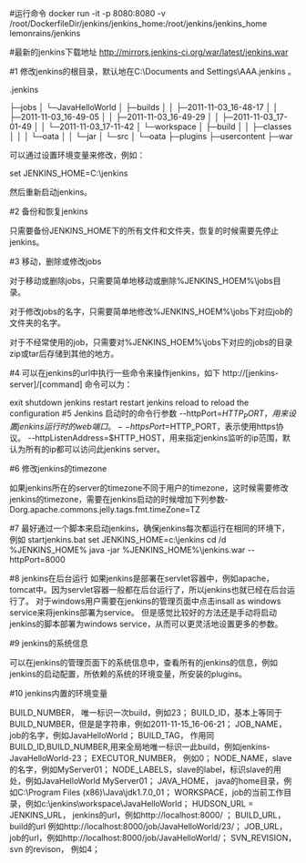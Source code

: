 #运行命令
    docker run -it -p 8080:8080 -v /root/DockerfileDir/jenkins/jenkins_home:/root/jenkins/jenkins_home lemonrains/jenkins

#最新的jenkins下载地址
http://mirrors.jenkins-ci.org/war/latest/jenkins.war

#1 修改jenkins的根目录，默认地在C:\Documents and Settings\AAA\.jenkins 。

.jenkins

├─jobs
│  └─JavaHelloWorld
│      ├─builds
│      │  ├─2011-11-03_16-48-17
│      │  ├─2011-11-03_16-49-05
│      │  ├─2011-11-03_16-49-29
│      │  ├─2011-11-03_17-01-49
│      │  └─2011-11-03_17-11-42
│      └─workspace
│          ├─build
│          │  ├─classes
│          │  │  └─oata
│          │  └─jar
│          └─src
│              └─oata
├─plugins
├─usercontent
├─war

可以通过设置环境变量来修改，例如：

set JENKINS_HOME=C:\jenkins

然后重新启动jenkins。



#2 备份和恢复jenkins

 只需要备份JENKINS_HOME下的所有文件和文件夹，恢复的时候需要先停止jenkins。



#3 移动，删除或修改jobs

对于移动或删除jobs，只需要简单地移动或删除%JENKINS_HOEM%\jobs目录。

对于修改jobs的名字，只需要简单地修改%JENKINS_HOEM%\jobs下对应job的文件夹的名字。

对于不经常使用的job，只需要对%JENKINS_HOEM%\jobs下对应的jobs的目录zip或tar后存储到其他的地方。



#4 可以在jenkins的url中执行一些命令来操作jenkins，如下
http://[jenkins-server]/[command] 命令可以为：

exit shutdown jenkins
restart restart jenkins
reload to reload the configuration
#5 Jenkins 启动时的命令行参数
--httpPort=$HTTP_PORT，用来设置jenkins运行时的web端口。
--httpsPort=$HTTP_PORT，表示使用https协议。
--httpListenAddress=$HTTP_HOST，用来指定jenkins监听的ip范围，默认为所有的ip都可以访问此jenkins server。


#6 修改jenkins的timezone

如果jenkins所在的server的timezone不同于用户的timezone，这时候需要修改jenkins的timezone，需要在jenkins启动的时候增加下列参数-Dorg.apache.commons.jelly.tags.fmt.timeZone=TZ


#7 最好通过一个脚本来启动jenkins，确保jenkins每次都运行在相同的环境下，例如
startjenkins.bat
set JENKINS_HOME=c:\jenkins
cd /d %JENKINS_HOME%
java -jar %JENKINS_HOME%\jenkins.war --httpPort=8000

#8 jenkins在后台运行
如果jenkins是部署在servlet容器中，例如apache，tomcat中。因为servlet容器一般都在后台运行了，所以jenkins也就已经在后台运行了。
对于windows用户需要在jenkins的管理页面中点击insall as windows service来将jenkins部署为service。 但是感觉比较好的方法还是手动将启动jenkins的脚本部署为windows service，从而可以更灵活地设置更多的参数。

#9 jenkins的系统信息

可以在jenkins的管理页面下的系统信息中，查看所有的jenkins的信息，例如jenkins的启动配置，所依赖的系统的环境变量，所安装的plugins。

#10 jenkins内置的环境变量

BUILD_NUMBER， 唯一标识一次build，例如23；
BUILD_ID，基本上等同于BUILD_NUMBER，但是是字符串，例如2011-11-15_16-06-21；
JOB_NAME， job的名字，例如JavaHelloWorld；
BUILD_TAG， 作用同BUILD_ID,BUILD_NUMBER,用来全局地唯一标识一此build，例如jenkins-JavaHelloWorld-23；
EXECUTOR_NUMBER， 例如0；
NODE_NAME，slave的名字，例如MyServer01；
NODE_LABELS，slave的label，标识slave的用处，例如JavaHelloWorld MyServer01；
JAVA_HOME， java的home目录，例如C:\Program Files (x86)\Java\jdk1.7.0_01；
WORKSPACE，job的当前工作目录，例如c:\jenkins\workspace\JavaHelloWorld；
HUDSON_URL = JENKINS_URL， jenkins的url，例如http://localhost:8000/ ；
BUILD_URL，build的url 例如http://localhost:8000/job/JavaHelloWorld/23/；
JOB_URL， job的url，例如http://localhost:8000/job/JavaHelloWorld/；
SVN_REVISION，svn 的revison， 例如4；
